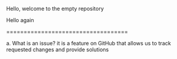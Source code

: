 Hello, welcome to the empty repository

Hello again

===================================

a. What is an issue?
it is a feature on GitHub that allows us to track requested changes and provide solutions
